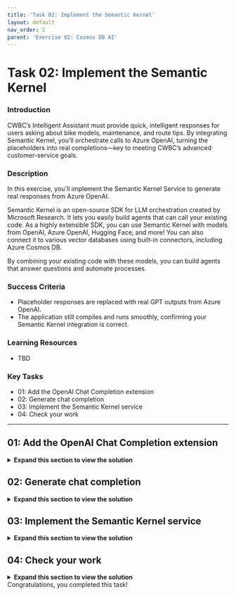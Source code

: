 ```yaml
---
title: 'Task 02: Implement the Semantic Kernel'
layout: default
nav_order: 2
parent: 'Exercise 02: Cosmos DB AI'
---
```


# Task 02: Implement the Semantic Kernel

### Introduction
CWBC’s Intelligent Assistant must provide quick, intelligent responses for users asking about bike models, maintenance, and route tips. By integrating Semantic Kernel, you’ll orchestrate calls to Azure OpenAI, turning the placeholders into real completions—key to meeting CWBC’s advanced customer-service goals.

### Description
In this exercise, you'll implement the Semantic Kernel Service to generate real responses from Azure OpenAI. 

Semantic Kernel is an open-source SDK for LLM orchestration created by Microsoft Research. It lets you easily build agents that can call your existing code. As a highly extensible SDK, you can use Semantic Kernel with models from OpenAI, Azure OpenAI, Hugging Face, and more! You can also connect it to various vector databases using built-in connectors, including Azure Cosmos DB. 

By combining your existing code with these models, you can build agents that answer questions and automate processes.

### Success Criteria
 - Placeholder responses are replaced with real GPT outputs from Azure OpenAI.
 - The application still compiles and runs smoothly, confirming your Semantic Kernel integration is correct.


### Learning Resources
 - TBD

### Key Tasks
 - 01: Add the OpenAI Chat Completion extension
 - 02: Generate chat completion
 - 03: Implement the Semantic Kernel service
 - 04: Check your work

---

## 01: Add the OpenAI Chat Completion extension

<details markdown="block"> 
  <summary><strong>Expand this section to view the solution</strong></summary> 

To start, CWBC wants the Intelligent Assistant to handle user questions like “Which bikes are best for commuting?” You’ll enable Azure OpenAI’s Chat Completion to generate answers, the basis for advanced capabilities like context awareness.
In this lab, you'll use two Semantic Kernel OpenAI Service Extensions and the Semantic Kernel Azure Cosmos DB NoSQL Vector Store connector. You'll start by adding the OpenAI Chat Completion extension to generate responses from the LLM.

1. Within the project folder in VS Code, find and open the file:

    **src/cosmos-copilot.WebApp/Services/`SemanticKernelService.cs**:

    ![04bv4iwl.jpg](../../media/04bv4iwl.jpg)

1. Select **Ctrl+F** to find the **public SemanticKernelService** constructor with the following signature: 

    ```csharp
    public SemanticKernelService(OpenAIClient openAiClient, CosmosClient cosmosClient, IOptions<OpenAi> openAIOptions, IOptions<CosmosDb> cosmosOptions)
    ```

    ![2p91p2p0.jpg](../../media/2p91p2p0.jpg)

1. Select **Ctrl+F** to find the line containing **var builder = Kernel.CreateBuilder();** within that constructor. 

1. Below this line, add the extension for OpenAI chat completions:

    ```csharp
    // Add Azure OpenAI chat completion service
    builder.AddOpenAIChatCompletion(modelId: completionDeploymentName, openAIClient: openAiClient);
    ```

    ![kutunlco.jpg](../../media/kutunlco.jpg)

    {: .note }
    > The builder with this new line will initialize and inject a built-in service from OpenAI. **Chat Completion** refers to response generation from a GPT model.

    {: .note }
    > This lab requires copying code from the instructions into Visual Studio Code. For proper formatting while copying code blocks longer than one line, you’ll need to manually tab the 2nd+ lines of code. Multiple lines can be selected and tabbed.

</details>

## 02: Generate chat completion

<details markdown="block"> 
  <summary><strong>Expand this section to view the solution</strong></summary> 

After wiring up chat completion, you can finally replace placeholder text with actual GPT outputs. This is the first time your Intelligent Assistant answers real questions, showcasing the AI-driven heart of CWBC’s new approach to bike support.

1. In the same file, find line containing the **GetChatCompletionAsync`()** method. 

1. Within the method, below the line for **var skChatHistory**, add a new line to add the **_systemPrompt** value as a system message.

    ```csharp
    skChatHistory.AddSystemMessage(_systemPrompt);
    ```

    ![evd7miey.jpg](../../media/evd7miey.jpg)

    {: .note }
    > You can find the **_systemPrompt** definition at the top of the **SemanticKernelService.cs** file. The system prompt instructs the LLM how to respond and allows developers to guide the model depending on their use case.

1. Directly below the system message you added, add a **foreach** loop to prepare messages from the user to be sent to the LLM. 

    ```csharp
    foreach (var message in contextWindow)
    {
        skChatHistory.AddUserMessage(message.Prompt);
        if (message.Completion != string.Empty)
            skChatHistory.AddAssistantMessage(message.Completion);
    }
    ```

    ![z0fou4a5.jpg](../../media/z0fou4a5.jpg)

    {: .note }
    > You'll get to know why this is a **List** object in a future exercise. At this point, it only contains a single user prompt.

1. Comment out the next 3 lines of code (**string**, **int**, and **await**), below the foreach loop, with the following:

    ```csharp
    //string completion = "Place holder response";
    //int tokens = 0;
    //await Task.Delay(0);

    PromptExecutionSettings settings = new()
    {
        ExtensionData = new Dictionary<string, object>()
        {
            { "temperature", 0.2 },
            { "top_p", 0.7 },
            { "max_tokens", 1000  }
        }
    };
    var result = await kernel.GetRequiredService<IChatCompletionService>().GetChatMessageContentAsync(skChatHistory, settings);

    ChatTokenUsage completionUsage = (ChatTokenUsage)result.Metadata!["Usage"]!;

    string completion = result.Items[0].ToString()!;
    int tokens = completionUsage.OutputTokenCount;
    ```

    ![h6a2xwm2.jpg](../../media/h6a2xwm2.jpg)

    {: .note }
    > This executes the call to Azure OpenAI using the Semantic Kernel extension configured earlier. You'll get the completion text and tokens consumed to return to the user. 

1. You'll also use the chat completion extension to generate a summary of the chat to display in the UI. In the same file, find the **SummarizeConversationAsync`()** method. 

1. Comment out the placeholder code and add the following code above the existing **return** statement, by replacing with the following:

    ```csharp
    //await Task.Delay(0);
    //string completion = "Placeholder summary";

    var skChatHistory = new ChatHistory();
    skChatHistory.AddSystemMessage(_summarizePrompt);
    skChatHistory.AddUserMessage(conversation);

    PromptExecutionSettings settings = new()
    {
        ExtensionData = new Dictionary<string, object>()
        {
            { "temperature", 0.0 },
            { "top_p", 1.0 },
            { "max_tokens", 100 }
        }
    };
    var result = await kernel.GetRequiredService<IChatCompletionService>().GetChatMessageContentAsync(skChatHistory, settings);

    string completion = result.Items[0].ToString()!;
    ```

    ![h6ta7gpo.jpg](../../media/h6ta7gpo.jpg)

    {: .important }
   > This code has a similar flow for generating a completion using the Semantic Kernel OpenAI chat completion extension, however, notice the system prompt you're passing in is different. The **_summarizePrompt** instructs the model to provide a short summary that we’ll use to name the chat.

1. Save the file by selecting **File** in the upper left of the window, then select **Save**.
</details>

## 03: Implement the Semantic Kernel service

<details markdown="block"> 
  <summary><strong>Expand this section to view the solution</strong></summary> 

To keep things organized, you’ll create a dedicated service that handles AI logic. CWBC aims for a maintainable system—when future updates roll in (like advanced route-finding), they can simply plug into this well-structured AI layer.
You now need to take our completed Semantic Kernel service and use it in the **ChatService.cs** for our lab.

1. In VS Code's left **EXPLORER** pane, select **ChatService.cs** under the same **Services** subfolder.

    ![h4471tn7.jpg](../../media/h4471tn7.jpg)

1. Select **Ctrl+F** to find the **GetChatCompletionAsync`()** function. 

    {: .note }
    > You need to modify this function to use our new Semantic Kernel implementation. 
    
1. Comment out the 2 placeholder **chatMessage** lines, and add lines to create a list of messages from the user prompt and call our Semantic Kernel service, using the following:

    ```csharp
    //chatMessage.Completion = "Place holder response";
    //chatMessage.CompletionTokens = 0;

    List<Message> messages = new List<Message>() { chatMessage };
    (chatMessage.Completion, chatMessage.CompletionTokens) = await _semanticKernelService.GetChatCompletionAsync(messages);
    ```

    ![30hwamwq.jpg](../../media/30hwamwq.jpg)

1. Save the **ChatService.cs** file.
</details>

## 04: Check your work

<details markdown="block"> 
  <summary><strong>Expand this section to view the solution</strong></summary> 

Time for a quick spin around the block. Run the application, ask a simple question (like “**What are the most expensive bikes?** ”), and see if the assistant replies with more than a placeholder. A successful test ensures the AI engine is functioning correctly.

1. In the VS Code terminal, start the application again.

    ```
    dotnet run
    ```

1. Select **Ctrl+click** on the URL on the **Login to the dashboard** line again to open the .NET Aspire dashboard. 

    ![qzzrpnbe.jpg](../../media/qzzrpnbe.jpg)

1. Select the **http://localhost:8100** endpoint to launch the chat application.

1. Select **Create New Chat** on the left.

1. Enter **What are the most expensive bikes?** 

    {: .note }
    > You should see output similar to the following. Don't worry if it's not identical.

    ![pmo2g8bw.jpg](../../media/pmo2g8bw.jpg)

1. Keep the application running, as you'll use this same session in the next exercise.

<details>
    <summary>Is your application not working or throwing exceptions? Select this to compare your code against this example.</summary>


1. Review the **GetChatCompletionAsync()** function in the **SemanticKernelService.cs** to make sure that your code matches this sample.
 
    ```csharp
    public async Task<(string completion, int tokens)> GetChatCompletionAsync(List<Message> contextWindow)
    {
        var skChatHistory = new ChatHistory();
        skChatHistory.AddSystemMessage(_systemPrompt);

        foreach (var message in contextWindow)
        {
           skChatHistory.AddUserMessage(message.Prompt);
           if (message.Completion != string.Empty)
               skChatHistory.AddAssistantMessage(message.Completion);
        }

        PromptExecutionSettings settings = new()
        {
           ExtensionData = new Dictionary<string, object>()
           {
               { "temperature", 0.2 },
               { "top_p", 0.7 },
               { "max_tokens", 1000  }
           }
        };
        var result = await kernel.GetRequiredService<IChatCompletionService>().GetChatMessageContentAsync(skChatHistory, settings);

        ChatTokenUsage completionUsage = (ChatTokenUsage)result.Metadata!["Usage"]!;

        string completion = result.Items[0].ToString()!;
        int tokens = completionUsage.OutputTokenCount;

        return (completion, tokens);
    }
    ```

1. Review the **SummarizeConversationAsync()** function in the **SemanticKernelService.cs** to make sure that your code matches this sample.
 
    ```csharp
    public async Task<string> SummarizeConversationAsync(string conversation)
    {
        var skChatHistory = new ChatHistory();
        skChatHistory.AddSystemMessage(_summarizePrompt);
        skChatHistory.AddUserMessage(conversation);

        PromptExecutionSettings settings = new()
        {
            ExtensionData = new Dictionary<string, object>()
            {
                { "temperature", 0.0 },
                { "top_p", 1.0 },
                { "max_tokens", 100 }
            }
        };
        var result = await kernel.GetRequiredService<IChatCompletionService>().GetChatMessageContentAsync(skChatHistory, settings);

        string completion = result.Items[0].ToString()!;

        return completion;
    }
    ```
</details>
</details>
Congratulations, you completed this task!
